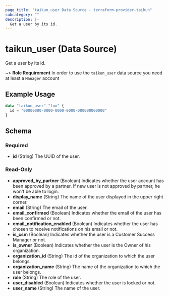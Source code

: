 ```yaml
---
page_title: "taikun_user Data Source - terraform-provider-taikun"
subcategory: ""
description: |-
  Get a user by its id.
---
```


# taikun_user (Data Source)

Get a user by its id.

~> **Role Requirement** In order to use the `taikun_user` data source you need at least a `Manager` account

## Example Usage

```terraform
data "taikun_user" "foo" {
  id = "00000000-0000-0000-0000-000000000000"
}
```

<!-- schema generated by tfplugindocs -->
## Schema

### Required

- **id** (String) The UUID of the user.

### Read-Only

- **approved_by_partner** (Boolean) Indicates whether the user account has been approved by a partner. If new user is not approved by partner, he won't be able to login.
- **display_name** (String) The name of the user displayed in the upper right corner.
- **email** (String) The email of the user.
- **email_confirmed** (Boolean) Indicates whether the email of the user has been confirmed or not.
- **email_notification_enabled** (Boolean) Indicates whether the user has chosen to receive notifications on his email or not.
- **is_csm** (Boolean) Indicates whether the user is a Customer Success Manager or not.
- **is_owner** (Boolean) Indicates whether the user is the Owner of his organization.
- **organization_id** (String) The id of the organization to which the user belongs.
- **organization_name** (String) The name of the organization to which the user belongs.
- **role** (String) The role of the user.
- **user_disabled** (Boolean) Indicates whether the user is locked or not.
- **user_name** (String) The name of the user.


